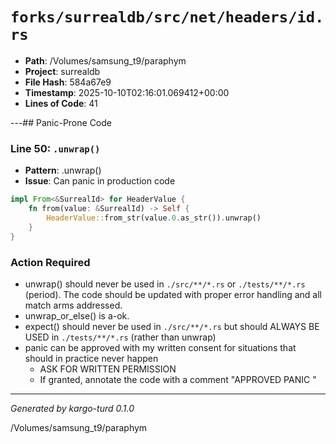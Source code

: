 # `forks/surrealdb/src/net/headers/id.rs`

- **Path**: /Volumes/samsung_t9/paraphym
- **Project**: surrealdb
- **File Hash**: 584a67e9  
- **Timestamp**: 2025-10-10T02:16:01.069412+00:00  
- **Lines of Code**: 41

---## Panic-Prone Code


### Line 50: `.unwrap()`

- **Pattern**: .unwrap()
- **Issue**: Can panic in production code

```rust
impl From<&SurrealId> for HeaderValue {
	fn from(value: &SurrealId) -> Self {
		HeaderValue::from_str(value.0.as_str()).unwrap()
	}
}
```

### Action Required

- unwrap() should never be used in `./src/**/*.rs` or `./tests/**/*.rs` (period). The code should be updated with proper error handling and all match arms addressed.
- unwrap_or_else() is a-ok. 
- expect() should never be used in `./src/**/*.rs` but should ALWAYS BE USED in `./tests/**/*.rs` (rather than unwrap)
- panic can be approved with my written consent for situations that should in practice never happen  
  - ASK FOR WRITTEN PERMISSION
  - If granted, annotate the code with a comment "APPROVED PANIC "

---

*Generated by kargo-turd 0.1.0*

/Volumes/samsung_t9/paraphym